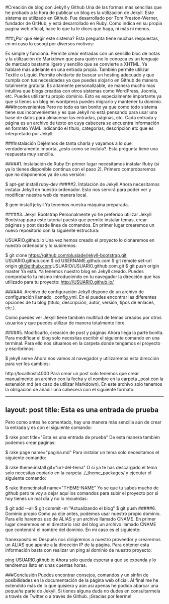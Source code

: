 #Creación de blog con Jekyll y Github
Una de las formas más sencillas que he probado a la hora de publicar un blog es la utilización de Jekyll. Este sistema es utilizado en Github. Fue desarrollado por Tom Preston-Werner, fundador de GitHub, y está desarrollado en Ruby. Como indica en su propia pagina web oficial, hace lo que tu le dices que haga, ni más ni menos.

###¿Por qué elegir este sistema? Esta pregunta tiene muchas respuestas, en mi caso lo escogí por diversos motivos:

Es simple y funciona.
Permite crear entradas con un sencillo bloc de notas y la utilización de Markdown que para quién no lo conozca es un lenguaje de marcado bastante ligero y sencillo que se convierte a XHTML. Ya hablaré más adelante en una entrada propia. También permite utilizar Textile o Liquid.
Permite olvidarte de buscar un hosting adecuado y que cumpla con tus necesidades ya que puedes alojarlo en Github de manera totalmente gratuita.
Es altamente personalizable, de manera mucho mas intuitiva que blogs creadas con otros sistemas como WordPress, Joomla, etc.
Puedes utilizar tu propio dominio. Esto es especialmente importante ya que si tienes un blog en wordpress puedes migrarlo y mantener tu dominio.
###Inconvenientes Pero no todo es tan bonito ya que como todo sistema tiene sus inconvenientes y es que Jekyll no está pensando para usar una base de datos para almacenar las entradas, páginas, etc. Cada entrada y página es un archivo de texto en cuya cabecera se encuentra información en formato YAML indicando el título, categorias, descripción etc que es interpretado por Jekyll.

###Instalación Dejémnos de tanta charla y vayamos a lo que verdaderamente importa, ¿esto como se instala?. Esta pregunta tiene una respuesta muy sencilla.

#####1. Instalación de Ruby En primer lugar necesitamos instalar Ruby (si ya lo tienes disponible continua con el paso 2). Primero comprobaremos que no disponemos ya de una versión:


$ apt-get install ruby-dev
#####2. Intalación de Jekyll Ahora necesitamos instalar Jekyll en nuestro ordenador. Esto nos servirá para poder ver y modificar nuestra web de manera local.


$ gem install jekyll
Ya tenemos nuestra máquina preparada.

#####3. Jekyll Bootstrap Personalmente yo he preferido utilizar Jekyll Bootstrap para este tutorial puesto que permite instalar temas, crear páginas y post desde linea de comandos. En primer lugar crearemos un nuevo repositorio con la siguiente estructura:

USUARIO.github.io
Una vez hemos creado el proyecto lo clonaremos en nuestro ordenador y lo subiremos:

$ git clone https://github.com/plusjade/jekyll-bootstrap.git USUARIO.github.com
$ cd USERNAME.github.com
$ git remote set-url origin git@github.com:USUARIO/USUARIO.github.com.git
$ git push origin master
Ya está. Ya tenemos nuestro blog en Jekyll creado. Puedes comprobarlo tu mismo introduciendo en tu navegador la dirección que has utilizado para tu proyecto: http://USUARIO.github.io/

#####4. Archivo de configuración Jekyll dispone de un archivo de configuración llamado _config.yml. En el puedes encontrar las diferentes opciones de tu blog (titulo, descripción, autor, versión, tipos de enlaces, etc.).

Como puedes ver Jekyll tiene también multitud de temas creados por otros usuarios y que puedes utilizar de manera totalmente libre.

#####5. Modificarlo, creación de post y páginas Ahora llega la parte bonita. Para modificar el blog solo necesitas escribir el siguiente comando en una terminal. Para ello nos situamos en la carpeta donde tengamos el proyecto y escribrimos:


$ jekyll serve
Ahora nos vamos al navegador y utilizaremos esta dirección para ver los cambios:


http://localhost:4000
Para crear un post solo tenemos que crear manualmente un archivo con la fecha y el nombre en la carpeta _post con la extensión md (en caso de utilizar Markdown). En este archivo solo tenemos la obligación de añadir una cabecera con el siguiente formato:

---
layout: post
title: Esta es una entrada de prueba
---
Pero como antes he comentado, hay una manera más sencilla aún de crear la entrada y es con el siguiente comando:


$ rake post title="Esta es una entrada de prueba"
De esta manera también podemos crear páginas:


$ rake page name="pagina.md"
Para instalar un tema solo necesitamos el siguiente comando:


$ rake theme:install git="url-del-tema"
O si ya te has descargado el tema solo necesitas copiarlo en la carpeta ./_theme_packages/ y ejecutar el siguiente comando:


$ rake theme:install name="THEME-NAME"
Yo se que tu sabes mucho de github pero te voy a dejar aquí los comandos para subir el proyecto por si hoy tienes un mal día y no lo recuerdas:


$ git add --all
$ git commit -m "Actualizando el blog"
$ git push
#####6. Dominio propio Como ya dije antes, podemos usar nuestro propio dominio. Para ello haremos uso de ALIAS y un archivo llamado CNAME. En primer lugar crearemos en el directorio raiz del blog un archivo llamado CNAME que contendrá el nombre del dominio. En mi caso es el siguiente:

franexposito.es
Después nos dirigiremos a nuestro proveedor y crearemos un ALIAS que apunte a la dirección IP de la página. Para obtener esta información basta con realizar un ping al dominio de nuestro proyecto:

ping USUARIO.github.io
Ahora solo queda esperar a que se expanda y lo tendremos listo en unas cuentas horas.

###Conclusión Puedes encontrar consejos, comandos y un sinfín de posibilidades en la documentación de la página web oficial. Al final me he extendido más de lo que quisiera y aún asi apenas he podido abarcar una pequeña parte de Jekyll. Si tienes alguna duda no dudes en consultarmela a través de Twitter o a través de Github. ¡Gracias por leerme! 
